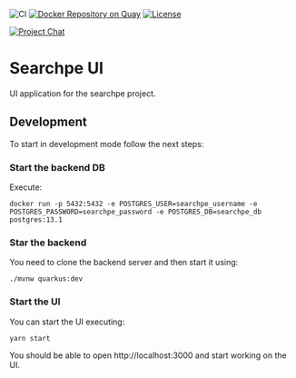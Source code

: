 ![CI](https://github.com/project-openubl/searchpe-ui/workflows/CI/badge.svg)
[![Docker Repository on Quay](https://quay.io/repository/projectopenubl/searchpe-ui/status "Docker Repository on Quay")](https://quay.io/repository/projectopenubl/searchpe-ui)
[![License](https://img.shields.io/badge/License-EPL%202.0-green.svg)](https://opensource.org/licenses/EPL-2.0)

[![Project Chat](https://img.shields.io/badge/zulip-join_chat-brightgreen.svg?style=for-the-badge&logo=zulip)](https://projectopenubl.zulipchat.com/)

# Searchpe UI

UI application for the searchpe project.

## Development

To start in development mode follow the next steps:

### Start the backend DB

Execute:

```shell
docker run -p 5432:5432 -e POSTGRES_USER=searchpe_username -e POSTGRES_PASSWORD=searchpe_password -e POSTGRES_DB=searchpe_db postgres:13.1
```

### Star the backend

You need to clone the backend server and then start it using:

```shell
./mvnw quarkus:dev
```

### Start the UI

You can start the UI executing:

```shell
yarn start
```

You should be able to open http://localhost:3000 and start working on the UI.
